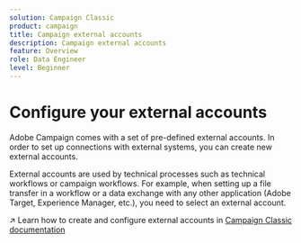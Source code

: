 ```yaml
---
solution: Campaign Classic
product: campaign
title: Campaign external accounts
description: Campaign external accounts
feature: Overview
role: Data Engineer
level: Beginner
---
```

# Configure your external accounts

Adobe Campaign comes with a set of pre-defined external accounts. In order to set up connections with external systems, you can create new external accounts.

External accounts are used by technical processes such as technical workflows or campaign workflows. For example, when setting up a file transfer in a workflow or a data exchange with any other application (Adobe Target, Experience Manager, etc.), you need to select an external account.

:arrow_upper_right: Learn how to create and configure external accounts in [Campaign Classic documentation](https://experienceleague.adobe.com/docs/campaign-classic/using/installing-campaign-classic/accessing-external-database/external-accounts.html)